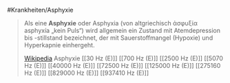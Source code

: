 #Krankheiten/Asphyxie
> Als eine **Asphyxie** oder Asphyxia (von altgriechisch ἀσφυξία asphyxía „kein Puls“) wird allgemein ein Zustand mit Atemdepression bis -stillstand bezeichnet, der mit Sauerstoffmangel (Hypoxie) und Hyperkapnie einhergeht.
>
> [Wikipedia](https://de.wikipedia.org/wiki/Asphyxie)
Asphyxie
[[30 Hz (E)]]
[[700 Hz (E)]]
[[2500 Hz (E)]]
[[5070 Hz (E)]]
[[40000 Hz (E)]]
[[72500 Hz (E)]]
[[125000 Hz (E)]]
[[275160 Hz (E)]]
[[829000 Hz (E)]]
[[937410 Hz (E)]]
